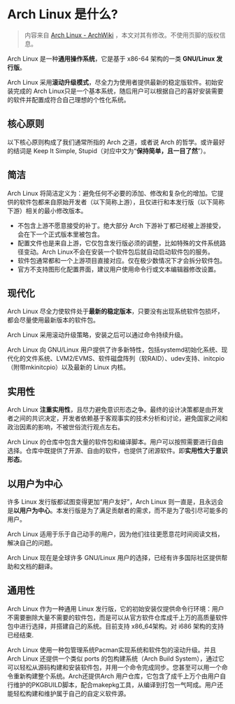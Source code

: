 # Arch Linux 是什么? 

> 内容来自 [Arch Linux - ArchWiki](https://wiki.archlinux.org/title/Arch_Linux) ，本文对其有修改。不使用页脚的版权信息。

Arch Linux 是一种**通用操作系统**，它是基于 x86-64 架构的一类 **GNU/Linux 发行版**。

Arch Linux 采用**滚动升级模式**，尽全力为使用者提供最新的稳定版软件。初始安装完成的 Arch Linux只是一个基本系统，随后用户可以根据自己的喜好安装需要的软件并配置成符合自己理想的个性化系统。

## 核心原则

以下核心原则构成了我们通常所指的 Arch 之道，或者说 Arch 的哲学。或许最好的结词是 Keep It Simple, Stupid（对应中文为“**保持简单，且一目了然**”）。

## 简洁

Arch Linux 将简洁定义为：避免任何不必要的添加、修改和复杂化的增加。它提供的软件包都来自原始开发者（以下简称上游），且仅进行和本发行版（以下简称下游）相关的最小修改版本。

- 不包含上游不愿意接受的补丁。绝大部分 Arch 下游补丁都已经被上游接受，会在下一个正式版本里被包含。
- 配置文件也是来自上游，它仅包含发行版必须的调整，比如特殊的文件系统路径变动。Arch Linux不会在安装一个软件包后就自动启动软件包的服务。
- 软件包通常都和一个上游项目直接对应。仅在极少数情况下才会拆分软件包。
- 官方不支持图形化配置界面，建议用户使用命令行或文本编辑器修改设置。

## 现代化

Arch Linux 尽全力使软件处于**最新的稳定版本**，只要没有出现系统软件包损坏，都会尽量使用最新版本的软件包。

Arch Linux 采用滚动升级策略，安装之后可以通过命令持续升级。

Arch Linux 向 GNU/Linux 用户提供了许多新特性，包括systemd初始化系统、现代化的文件系统、LVM2/EVMS、软件磁盘阵列（软RAID）、udev支持、initcpio（附带mkinitcpio）以及最新的 Linux 内核。

## 实用性

Arch Linux **注重实用性**，且尽力避免意识形态之争。最终的设计决策都是由开发者之间的共识决定，开发者依赖基于客观事实的技术分析和讨论，避免国家之间和政治因素的影响，不被世俗流行观点左右。

Arch Linux 的仓库中包含大量的软件包和编译脚本。用户可以按照需要进行自由选择。仓库中既提供了开源、自由的软件，也提供了闭源软件。即**实用性大于意识形态**。

## 以用户为中心

许多 Linux 发行版都试图变得更加“用户友好”，Arch Linux 则一直是，且永远会是**以用户为中心**。本发行版是为了满足贡献者的需求，而不是为了吸引尽可能多的用户。

Arch Linux 适用于乐于自己动手的用户，因为他们往往更愿意花时间阅读文档，解决自己的问题。

Arch Linux 现在是全球许多 GNU/Linux 用户的选择，已经有许多国际社区提供帮助和文档的翻译。

## 通用性

Arch Linux 作为一种通用 Linux 发行版，它的初始安装仅提供命令行环境：用户不需要删除大量不需要的软件包，而是可以从官方软件仓库成千上万的高质量软件包中进行选择，并搭建自己的系统。目前支持 x86_64架构。对 i686 架构的支持已经结束.

Arch Linux 使用一种包管理系统Pacman实现系统和软件包的滚动升级。并且 Arch Linux 还提供一个类似 ports 的包构建系统（Arch Build System），通过它可以轻松从源码构建和安装软件包，并用一个命令完成同步。您甚至可以用一个命令重新构建整个系统。Arch还提供Arch 用户仓库，它包含了成千上万个由用户自行维护的PKGBUILD脚本，配合makepkg工具，从编译到打包一气呵成。用户还能轻松构建和维护属于自己的自定义软件源。
